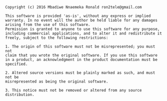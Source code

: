 
 	Copyright (c) 2016 Mbadiwe Nnaemeka Ronald ron2tele@gmail.com

    This software is provided 'as-is', without any express or implied
    warranty. In no event will the author be held liable for any damages
    arising from the use of this software.
    Permission is granted to anyone to use this software for any purpose,
    including commercial applications, and to alter it and redistribute it
    freely, subject to the following restrictions:
    
    1. The origin of this software must not be misrepresented; you must not
    claim that you wrote the original software. If you use this software
    in a product, an acknowledgment in the product documentation must be
    specified.
    
    2. Altered source versions must be plainly marked as such, and must not be
    misrepresented as being the original software.
    
    3. This notice must not be removed or altered from any source distribution.
        
